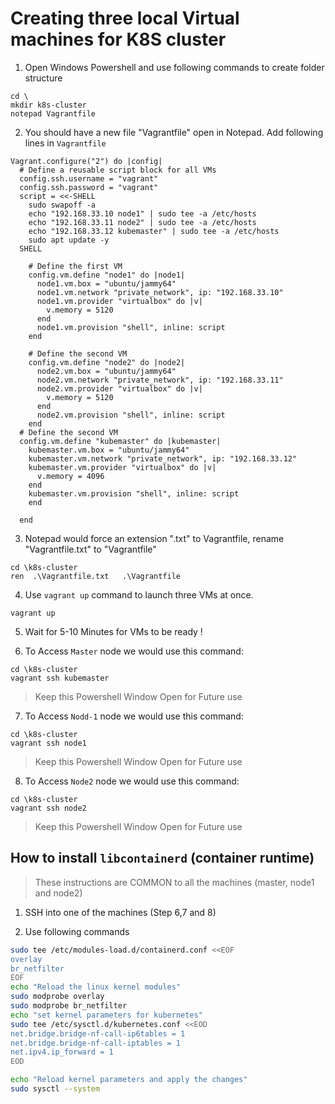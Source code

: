 # Creating three local Virtual machines for K8S cluster

1. Open Windows Powershell and use following commands to create folder structure

```
cd \
mkdir k8s-cluster
notepad Vagrantfile
```

2. You should have a new file "Vagrantfile" open in Notepad. Add following lines in `Vagrantfile`

```vagrantfile
Vagrant.configure("2") do |config|
  # Define a reusable script block for all VMs
  config.ssh.username = "vagrant"
  config.ssh.password = "vagrant"
  script = <<-SHELL
    sudo swapoff -a
    echo "192.168.33.10 node1" | sudo tee -a /etc/hosts
    echo "192.168.33.11 node2" | sudo tee -a /etc/hosts
    echo "192.168.33.12 kubemaster" | sudo tee -a /etc/hosts
    sudo apt update -y
  SHELL
  
    # Define the first VM
    config.vm.define "node1" do |node1|
      node1.vm.box = "ubuntu/jammy64"
      node1.vm.network "private_network", ip: "192.168.33.10"
      node1.vm.provider "virtualbox" do |v|
        v.memory = 5120
      end
      node1.vm.provision "shell", inline: script
    end
  
    # Define the second VM
    config.vm.define "node2" do |node2|
      node2.vm.box = "ubuntu/jammy64"
      node2.vm.network "private_network", ip: "192.168.33.11"
      node2.vm.provider "virtualbox" do |v|
        v.memory = 5120
      end
      node2.vm.provision "shell", inline: script
    end
  # Define the second VM
  config.vm.define "kubemaster" do |kubemaster|
    kubemaster.vm.box = "ubuntu/jammy64"
    kubemaster.vm.network "private_network", ip: "192.168.33.12"
    kubemaster.vm.provider "virtualbox" do |v|
      v.memory = 4096
    end
    kubemaster.vm.provision "shell", inline: script
    end
  
  end
```

3. Notepad would force an extension ".txt" to Vagrantfile, rename "Vagrantfile.txt" to "Vagrantfile"

```
cd \k8s-cluster
ren  .\Vagrantfile.txt   .\Vagrantfile
```

4. Use `vagrant up` command to launch three VMs at once.

```
vagrant up
```

5. Wait for 5-10 Minutes for VMs to be ready !

6. To Access `Master` node we would use this command:

```
cd \k8s-cluster
vagrant ssh kubemaster 
```

> Keep this Powershell Window Open for Future use

7. To Access `Nodd-1` node we would use this command:

```
cd \k8s-cluster
vagrant ssh node1
```

> Keep this Powershell Window Open for Future use

8. To Access `Node2` node we would use this command:

```
cd \k8s-cluster
vagrant ssh node2 
```

> Keep this Powershell Window Open for Future use

## How to install `libcontainerd` (container runtime)

> These instructions are COMMON to all the machines (master, node1 and node2)

1. SSH into one of the machines (Step 6,7 and 8)

2. Use following commands 

```bash
sudo tee /etc/modules-load.d/containerd.conf <<EOF
overlay
br_netfilter
EOF
echo "Reload the linux kernel modules"
sudo modprobe overlay
sudo modprobe br_netfilter
echo "set kernel parameters for kubernetes"
sudo tee /etc/sysctl.d/kubernetes.conf <<EOD
net.bridge.bridge-nf-call-ip6tables = 1
net.bridge.bridge-nf-call-iptables = 1
net.ipv4.ip_forward = 1
EOD

echo "Reload kernel parameters and apply the changes"
sudo sysctl --system
```

